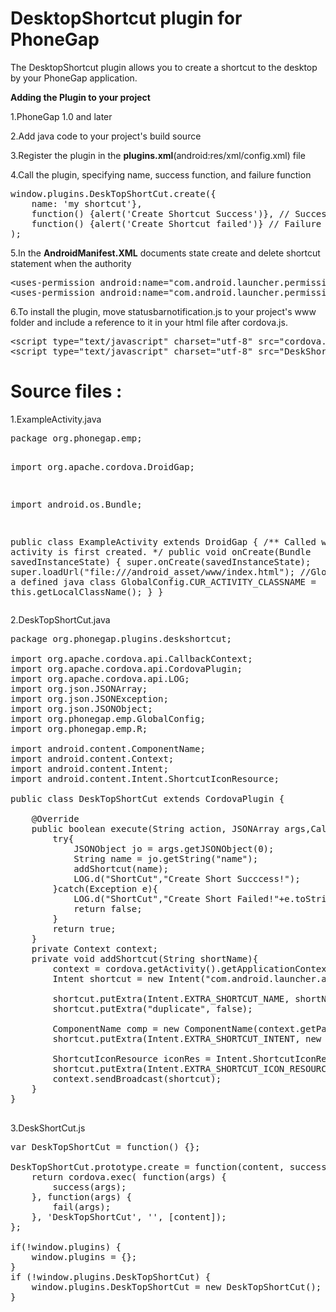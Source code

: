 DesktopShortcut plugin for PhoneGap
===============

The DesktopShortcut plugin allows you to create a shortcut to the desktop by your PhoneGap application.

<b>Adding the Plugin to your project</b>

1.PhoneGap 1.0 and later

2.Add java code to your project's build source

3.Register the plugin in the <b>plugins.xml</b>(android:res/xml/config.xml) file

<plugin name="DeskTopShortCut" value="org.phonegap.plugins.deskshortcut.DeskTopShortCut"/>

4.Call the plugin, specifying name, success function, and failure function<br/>
<pre>
window.plugins.DeskTopShortCut.create({
    name: 'my shortcut'},
    function() {alert('Create Shortcut Success')}, // Success function
    function() {alert('Create Shortcut failed')} // Failure function
);
</pre>


5.In the <b>AndroidManifest.XML</b> documents state create and delete shortcut statement when the authority
<pre>
&lt;uses-permission android:name="com.android.launcher.permission.INSTALL_SHORTCUT" /&gt;  
&lt;uses-permission android:name="com.android.launcher.permission.UNINSTALL_SHORTCUT" /&gt;
</pre>
6.To install the plugin, move statusbarnotification.js to your project's www folder and include a reference to it in your html file after cordova.js.
<pre>
&lt;script type="text/javascript" charset="utf-8" src="cordova.js">&lt;/script&gt;
&lt;script type="text/javascript" charset="utf-8" src="DeskShortCut.js">&lt;/script&gt;
</pre>


<h1>Source files :</h1>
1.ExampleActivity.java
<pre>
package org.phonegap.emp;

import org.apache.cordova.DroidGap;

import android.os.Bundle;

public class ExampleActivity extends DroidGap {
    /** Called when the activity is first created. */
    public void onCreate(Bundle savedInstanceState) {
        super.onCreate(savedInstanceState);
        super.loadUrl("file:///android_asset/www/index.html");
        //GlobalConfig is a defined java class
        GlobalConfig.CUR_ACTIVITY_CLASSNAME = this.getLocalClassName();
    }
}
</pre>
2.DeskTopShortCut.java
<pre>
package org.phonegap.plugins.deskshortcut;

import org.apache.cordova.api.CallbackContext;
import org.apache.cordova.api.CordovaPlugin;
import org.apache.cordova.api.LOG;
import org.json.JSONArray;
import org.json.JSONException;
import org.json.JSONObject;
import org.phonegap.emp.GlobalConfig;
import org.phonegap.emp.R;

import android.content.ComponentName;
import android.content.Context;
import android.content.Intent;
import android.content.Intent.ShortcutIconResource;

public class DeskTopShortCut extends CordovaPlugin {
    
	@Override
	public boolean execute(String action, JSONArray args,CallbackContext callbackContext) throws JSONException {
		try{
			JSONObject jo = args.getJSONObject(0);
			String name = jo.getString("name");
			addShortcut(name);
			LOG.d("ShortCut","Create Short Succcess!");
		}catch(Exception e){
			LOG.d("ShortCut","Create Short Failed!"+e.toString());
			return false;
		}
		return true;
	}
	private Context context;
	private void addShortcut(String shortName){  
		context = cordova.getActivity().getApplicationContext();
	    Intent shortcut = new Intent("com.android.launcher.action.INSTALL_SHORTCUT");  
	           
	    shortcut.putExtra(Intent.EXTRA_SHORTCUT_NAME, shortName);  
	    shortcut.putExtra("duplicate", false); 
	           
	    ComponentName comp = new ComponentName(context.getPackageName(), "."+GlobalConfig.CUR_ACTIVITY_CLASSNAME);  
	    shortcut.putExtra(Intent.EXTRA_SHORTCUT_INTENT, new Intent(Intent.ACTION_MAIN).setComponent(comp));  
	   
	    ShortcutIconResource iconRes = Intent.ShortcutIconResource.fromContext(context, R.drawable.notification);  
	    shortcut.putExtra(Intent.EXTRA_SHORTCUT_ICON_RESOURCE, iconRes);  
	    context.sendBroadcast(shortcut);  
	}  
}

</pre>


3.DeskShortCut.js
<pre>
var DeskTopShortCut = function() {};
            
DeskTopShortCut.prototype.create = function(content, success, fail) {
    return cordova.exec( function(args) {
        success(args);
    }, function(args) {
        fail(args);
    }, 'DeskTopShortCut', '', [content]);
};

if(!window.plugins) {
    window.plugins = {};
}
if (!window.plugins.DeskTopShortCut) {
    window.plugins.DeskTopShortCut = new DeskTopShortCut();
}
</pre>
